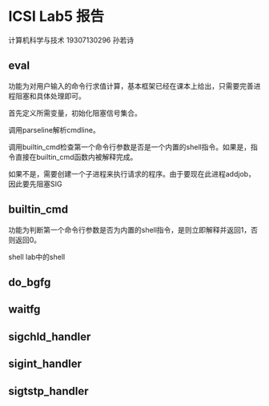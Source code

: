 # ICSⅠ Lab5 报告

计算机科学与技术
19307130296
孙若诗

## eval

功能为对用户输入的命令行求值计算，基本框架已经在课本上给出，只需要完善进程阻塞和具体处理即可。

首先定义所需变量，初始化阻塞信号集合。

调用parseline解析cmdline。

调用builtin_cmd检查第一个命令行参数是否是一个内置的shell指令。如果是，指令直接在builtin_cmd函数内被解释完成。

如果不是，需要创建一个子进程来执行请求的程序。由于要现在此进程addjob，因此要先阻塞SIG

## builtin_cmd

功能为判断第一个命令行参数是否为内置的shell指令，是则立即解释并返回1，否则返回0。

shell lab中的shell

## do_bgfg

## waitfg

## sigchld_handler

## sigint_handler

## sigtstp_handler